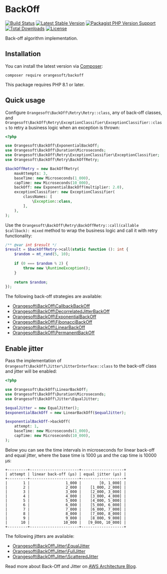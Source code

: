 # BackOff

[![Build Status](https://img.shields.io/github/actions/workflow/status/denisyukphp/backoff/ci.yml?branch=main&style=plastic)](https://github.com/denisyukphp/backoff/actions/workflows/ci.yml)
[![Latest Stable Version](https://img.shields.io/packagist/v/orangesoft/backoff?style=plastic)](https://packagist.org/packages/orangesoft/backoff)
[![Packagist PHP Version Support](https://img.shields.io/packagist/php-v/orangesoft/backoff?style=plastic&color=8892BF)](https://packagist.org/packages/orangesoft/backoff)
[![Total Downloads](https://img.shields.io/packagist/dt/orangesoft/backoff?style=plastic)](https://packagist.org/packages/orangesoft/backoff)
[![License](https://img.shields.io/packagist/l/orangesoft/backoff?style=plastic&color=428F7E)](https://packagist.org/packages/orangesoft/backoff)

Back-off algorithm implementation.

## Installation

You can install the latest version via [Composer](https://getcomposer.org/):

```text
composer require orangesoft/backoff
```

This package requires PHP 8.1 or later.

## Quick usage

Configure `Orangesoft\BackOff\Retry\Retry::class`, any of back-off classes, and `Orangesoft\BackOff\Retry\ExceptionClassifier\ExceptionClassifier::class` to retry a business logic when an exception is thrown:

```php
<?php

use Orangesoft\BackOff\ExponentialBackOff;
use Orangesoft\BackOff\Duration\Microseconds;
use Orangesoft\BackOff\Retry\ExceptionClassifier\ExceptionClassifier;
use Orangesoft\BackOff\Retry\BackOffRetry;

$backOffRetry = new BackOffRetry(
    maxAttempts: 3,
    baseTime: new Microseconds(1_000),
    capTime: new Microseconds(10_000),
    backOff: new ExponentialBackOff(multiplier: 2.0),
    exceptionClassifier: new ExceptionClassifier(
        classNames: [
            \Exception::class,
        ],
    ),
);
```

Use the `Orangesoft\BackOff\Retry\BackOffRetry::call(callable $callback): mixed` method to wrap the business logic and call it with retry functionality:

```php
/** @var int $result */
$result = $backOffRetry->call(static function (): int {
    $random = mt_rand(5, 10);
    
    if (0 === $random % 2) {
        throw new \RuntimeException();
    }
    
    return $random;
});
```

The following back-off strategies are available:

- [Orangesoft\BackOff\CallbackBackOff](./src/CallbackBackOff.php)
- [Orangesoft\BackOff\DecorrelatedJitterBackOff](./src/DecorrelatedJitterBackOff.php)
- [Orangesoft\BackOff\ExponentialBackOff](./src/ExponentialBackOff.php)
- [Orangesoft\BackOff\FibonacciBackOff](./src/FibonacciBackOff.php)
- [Orangesoft\BackOff\LinearBackOff](./src/LinearBackOff.php)
- [Orangesoft\BackOff\PermanentBackOff](./src/PermanentBackOff.php)

## Enable jitter

Pass the implementation of `Orangesoft\BackOff\Jitter\JitterInterface::class` to the back-off class and jitter will be enabled:

```php
<?php

use Orangesoft\BackOff\LinearBackOff;
use Orangesoft\BackOff\Duration\Microseconds;
use Orangesoft\BackOff\Jitter\EqualJitter;

$equalJitter = new EqualJitter();
$exponentialBackOff = new LinearBackOff($equalJitter);

$exponentialBackOff->backOff(
    attempt: 1,
    baseTime: new Microseconds(1_000),
    capTime: new Microseconds(10_000),
);
```

Below you can see the time intervals in microseconds for linear back-off and equal jitter, where the base time is 1000 μs and the cap time is 10000 μs:

```text
+---------+----------------------+-------------------+
| attempt | linear back-off (μs) | equal jitter (μs) |
+---------+----------------------+-------------------+
|       1 |                1_000 |        [0, 1_000] |
|       2 |                2_000 |    [1_000, 2_000] |
|       3 |                3_000 |    [2_000, 3_000] |
|       4 |                4_000 |    [3_000, 4_000] |
|       5 |                5_000 |    [4_000, 5_000] |
|       6 |                6_000 |    [5_000, 6_000] |
|       7 |                7_000 |    [6_000, 7_000] |
|       8 |                8_000 |    [7_000, 8_000] |
|       9 |                9_000 |    [8_000, 9_000] |
|      10 |               10_000 |   [9_000, 10_000] |
+---------+----------------------+-------------------+
```

The following jitters are available:

- [Orangesoft\BackOff\Jitter\EqualJitter](./src/Jitter/EqualJitter.php)
- [Orangesoft\BackOff\Jitter\FullJitter](./src/Jitter/FullJitter.php)
- [Orangesoft\BackOff\Jitter\ScatteredJitter](./src/Jitter/ScatteredJitter.php)

Read more about Back-Off and Jitter on [AWS Architecture Blog](https://aws.amazon.com/ru/blogs/architecture/exponential-backoff-and-jitter/).
